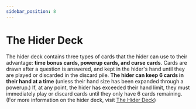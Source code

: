 ```yaml
---
sidebar_position: 8
---
```

# The Hider Deck

The hider deck contains three types of cards that the hider can use to their advantage: **time bonus cards, powerup cards, and curse cards**. Cards are drawn after a question is answered, and kept in the hider's hand until they are played or discarded in the discard pile. **The hider can keep 6 cards in their hand at a time** (unless their hand size has been expanded through a powerup.) If, at any point, the hider has exceeded their hand limit, they must immediately play or discard cards until they only have 6 cards remaining. (For more information on the hider deck, visit [The Hider Deck](../hiding/the_hider_deck))
